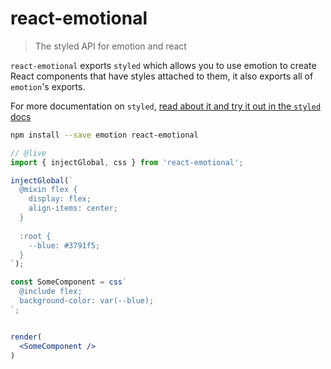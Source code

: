 # react-emotional

> The styled API for emotion and react

`react-emotional` exports `styled` which allows you to use emotion to create React components that have styles attached to them, it also exports all of `emotion`'s exports.

For more documentation on `styled`, [read about it and try it out in the `styled` docs](https://emotion.sh/docs/styled)

```bash
npm install --save emotion react-emotional
```

```jsx
// @live
import { injectGlobal, css } from 'react-emotional';

injectGlobal(`
  @mixin flex {
    display: flex;
    align-items: center;
  }
  
  :root {
    --blue: #3791f5;
  }
`);

const SomeComponent = css`
  @include flex;
  background-color: var(--blue);
`;


render(
  <SomeComponent />
)
```
